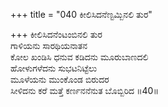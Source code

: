 +++
title = "040 ಕೀಲಿಸಿದನೆಣ್ಟಮ್ಬಿನಲಿ ತುರ"

+++
ಕೀಲಿಸಿದನೆಂಟಂಬಿನಲಿ ತುರ  
ಗಾಳಿಯನು ಸಾರಥಿಯನಾತನ  
ಕೋಲ ಖಂಡಿಸಿ ಧನುವ ಕಡಿದನು ಮೂರುಬಾಣದಲಿ  
ಹೋಳುಗಳೆದನು ಸುಭಟನಿಟ್ಟೆಲು  
ಮೂಳೆಯನು ಮುಂಕೊಂಡ ಬಿರುದರ  
ಸೀಳಿದನು ಕರೆ ಮತ್ತೆ ಕರ್ಣನನೆನುತ ಬೊಬ್ಬಿರಿದ    ॥40॥